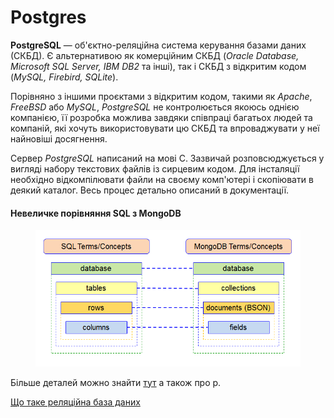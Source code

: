 # Postgres

**PostgreSQL** — об'єктно-реляційна система керування базами даних (СКБД). Є альтернативою як комерційним СКБД (_Oracle Database, Microsoft SQL Server, IBM DB2_ та інші), так і СКБД з відкритим кодом (_MySQL, Firebird, SQLite_).

Порівняно з іншими проєктами з відкритим кодом, такими як _Apache_, _FreeBSD_ або _MySQL_, _PostgreSQL_ не контролюється якоюсь однією компанією, її розробка можлива завдяки співпраці багатьох людей та компаній, які хочуть використовувати цю СКБД та впроваджувати у неї найновіші досягнення.

Сервер _PostgreSQL_ написаний на мові C. Зазвичай розповсюджується у вигляді набору текстових файлів із сирцевим кодом. Для інсталяції необхідно відкомпілювати файли на своєму комп'ютері і скопіювати в деякий каталог. Весь процес детально описаний в документації.

#### Невеличке порівняння SQL з MongoDB <a href="#nevelichke-porivnyannya-sql-z-mongodb" id="nevelichke-porivnyannya-sql-z-mongodb"></a>

<figure><img src="../../.gitbook/assets/image (2).png" alt=""><figcaption></figcaption></figure>

Більше деталей можно знайти [тут](https://www.postgresql.org/docs/) а також про р.

[Що таке реляційна база даних](https://www.oracle.com/cis/database/what-is-a-relational-database/)
